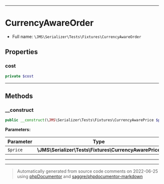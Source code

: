 ***

# CurrencyAwareOrder





* Full name: `\JMS\Serializer\Tests\Fixtures\CurrencyAwareOrder`



## Properties


### cost



```php
private $cost
```






***

## Methods


### __construct



```php
public __construct(\JMS\Serializer\Tests\Fixtures\CurrencyAwarePrice $price = null): mixed
```








**Parameters:**

| Parameter | Type | Description |
|-----------|------|-------------|
| `$price` | **\JMS\Serializer\Tests\Fixtures\CurrencyAwarePrice** |  |




***


***
> Automatically generated from source code comments on 2022-06-25 using [phpDocumentor](http://www.phpdoc.org/) and [saggre/phpdocumentor-markdown](https://github.com/Saggre/phpDocumentor-markdown)
